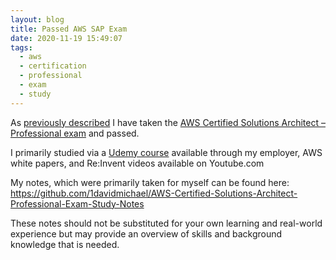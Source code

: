```yaml
---
layout: blog
title: Passed AWS SAP Exam
date: 2020-11-19 15:49:07
tags:
  - aws
  - certification
  - professional
  - exam
  - study
---
```


As [previously described](https://blog.dmichael.be/2020/09/28/study-guide-for-aws-architect-pro-exam/) I have taken the [AWS Certified Solutions Architect – Professional exam](https://aws.amazon.com/certification/certified-solutions-architect-professional/) and passed.

I primarily studied via a [Udemy course](https://www.udemy.com/course/aws-solutions-architect-professional/) available through my employer, AWS white papers, and Re:Invent videos available on Youtube.com

My notes, which were primarily taken for myself can be found here: <https://github.com/1davidmichael/AWS-Certified-Solutions-Architect-Professional-Exam-Study-Notes>

These notes should not be substituted for your own learning and real-world experience but may provide an overview of skills and background knowledge that is needed.